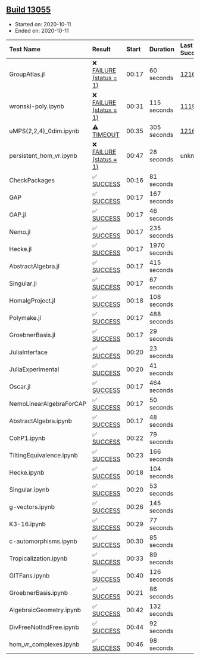 ## [Build 13055](https://oscarci.mathematik.uni-kl.de/job/oscar/13055/)

* Started on: 2020-10-11
* Ended on: 2020-10-11

| Test Name    | Result | Start | Duration | Last Success | First Failure |
|:-------------|:-------|:------|:---------|:-------------|:--------------|
| GroupAtlas.jl | ❌ [FAILURE (status = 1)](https://oscarci.mathematik.uni-kl.de/job/oscar/13055/artifact/logs/build-13055/GroupAtlas.jl.log) | 00:17 | 60 seconds | [12167](https://oscarci.mathematik.uni-kl.de/job/oscar/12167/) | [12168](https://oscarci.mathematik.uni-kl.de/job/oscar/12168/) |
| wronski-poly.ipynb | ❌ [FAILURE (status = 1)](https://oscarci.mathematik.uni-kl.de/job/oscar/13055/artifact/logs/build-13055/wronski-poly.ipynb.log) | 00:31 | 115 seconds | [11192](https://oscarci.mathematik.uni-kl.de/job/oscar/11192/) | [11193](https://oscarci.mathematik.uni-kl.de/job/oscar/11193/) |
| uMPS(2,2,4)_0dim.ipynb | ⚠ [TIMEOUT](https://oscarci.mathematik.uni-kl.de/job/oscar/13055/artifact/logs/build-13055/uMPS-2-2-4-_0dim.ipynb.log) | 00:35 | 305 seconds | [12167](https://oscarci.mathematik.uni-kl.de/job/oscar/12167/) | [12168](https://oscarci.mathematik.uni-kl.de/job/oscar/12168/) |
| persistent_hom_vr.ipynb | ❌ [FAILURE (status = 1)](https://oscarci.mathematik.uni-kl.de/job/oscar/13055/artifact/logs/build-13055/persistent_hom_vr.ipynb.log) | 00:47 | 28 seconds | unknown | unknown |
| CheckPackages | ✅ [SUCCESS](https://oscarci.mathematik.uni-kl.de/job/oscar/13055/artifact/logs/build-13055/CheckPackages.log) | 00:16 | 81 seconds |  |  |
| GAP | ✅ [SUCCESS](https://oscarci.mathematik.uni-kl.de/job/oscar/13055/artifact/logs/build-13055/GAP.log) | 00:17 | 167 seconds |  |  |
| GAP.jl | ✅ [SUCCESS](https://oscarci.mathematik.uni-kl.de/job/oscar/13055/artifact/logs/build-13055/GAP.jl.log) | 00:17 | 46 seconds |  |  |
| Nemo.jl | ✅ [SUCCESS](https://oscarci.mathematik.uni-kl.de/job/oscar/13055/artifact/logs/build-13055/Nemo.jl.log) | 00:17 | 235 seconds |  |  |
| Hecke.jl | ✅ [SUCCESS](https://oscarci.mathematik.uni-kl.de/job/oscar/13055/artifact/logs/build-13055/Hecke.jl.log) | 00:17 | 1970 seconds |  |  |
| AbstractAlgebra.jl | ✅ [SUCCESS](https://oscarci.mathematik.uni-kl.de/job/oscar/13055/artifact/logs/build-13055/AbstractAlgebra.jl.log) | 00:17 | 415 seconds |  |  |
| Singular.jl | ✅ [SUCCESS](https://oscarci.mathematik.uni-kl.de/job/oscar/13055/artifact/logs/build-13055/Singular.jl.log) | 00:17 | 67 seconds |  |  |
| HomalgProject.jl | ✅ [SUCCESS](https://oscarci.mathematik.uni-kl.de/job/oscar/13055/artifact/logs/build-13055/HomalgProject.jl.log) | 00:18 | 108 seconds |  |  |
| Polymake.jl | ✅ [SUCCESS](https://oscarci.mathematik.uni-kl.de/job/oscar/13055/artifact/logs/build-13055/Polymake.jl.log) | 00:17 | 488 seconds |  |  |
| GroebnerBasis.jl | ✅ [SUCCESS](https://oscarci.mathematik.uni-kl.de/job/oscar/13055/artifact/logs/build-13055/GroebnerBasis.jl.log) | 00:17 | 29 seconds |  |  |
| JuliaInterface | ✅ [SUCCESS](https://oscarci.mathematik.uni-kl.de/job/oscar/13055/artifact/logs/build-13055/JuliaInterface.log) | 00:20 | 23 seconds |  |  |
| JuliaExperimental | ✅ [SUCCESS](https://oscarci.mathematik.uni-kl.de/job/oscar/13055/artifact/logs/build-13055/JuliaExperimental.log) | 00:20 | 41 seconds |  |  |
| Oscar.jl | ✅ [SUCCESS](https://oscarci.mathematik.uni-kl.de/job/oscar/13055/artifact/logs/build-13055/Oscar.jl.log) | 00:17 | 464 seconds |  |  |
| NemoLinearAlgebraForCAP | ✅ [SUCCESS](https://oscarci.mathematik.uni-kl.de/job/oscar/13055/artifact/logs/build-13055/NemoLinearAlgebraForCAP.log) | 00:17 | 50 seconds |  |  |
| AbstractAlgebra.ipynb | ✅ [SUCCESS](https://oscarci.mathematik.uni-kl.de/job/oscar/13055/artifact/logs/build-13055/AbstractAlgebra.ipynb.log) | 00:17 | 48 seconds |  |  |
| CohP1.ipynb | ✅ [SUCCESS](https://oscarci.mathematik.uni-kl.de/job/oscar/13055/artifact/logs/build-13055/CohP1.ipynb.log) | 00:22 | 79 seconds |  |  |
| TiltingEquivalence.ipynb | ✅ [SUCCESS](https://oscarci.mathematik.uni-kl.de/job/oscar/13055/artifact/logs/build-13055/TiltingEquivalence.ipynb.log) | 00:23 | 166 seconds |  |  |
| Hecke.ipynb | ✅ [SUCCESS](https://oscarci.mathematik.uni-kl.de/job/oscar/13055/artifact/logs/build-13055/Hecke.ipynb.log) | 00:18 | 104 seconds |  |  |
| Singular.ipynb | ✅ [SUCCESS](https://oscarci.mathematik.uni-kl.de/job/oscar/13055/artifact/logs/build-13055/Singular.ipynb.log) | 00:20 | 53 seconds |  |  |
| g-vectors.ipynb | ✅ [SUCCESS](https://oscarci.mathematik.uni-kl.de/job/oscar/13055/artifact/logs/build-13055/g-vectors.ipynb.log) | 00:26 | 145 seconds |  |  |
| K3-16.ipynb | ✅ [SUCCESS](https://oscarci.mathematik.uni-kl.de/job/oscar/13055/artifact/logs/build-13055/K3-16.ipynb.log) | 00:29 | 77 seconds |  |  |
| c-automorphisms.ipynb | ✅ [SUCCESS](https://oscarci.mathematik.uni-kl.de/job/oscar/13055/artifact/logs/build-13055/c-automorphisms.ipynb.log) | 00:30 | 85 seconds |  |  |
| Tropicalization.ipynb | ✅ [SUCCESS](https://oscarci.mathematik.uni-kl.de/job/oscar/13055/artifact/logs/build-13055/Tropicalization.ipynb.log) | 00:33 | 89 seconds |  |  |
| GITFans.ipynb | ✅ [SUCCESS](https://oscarci.mathematik.uni-kl.de/job/oscar/13055/artifact/logs/build-13055/GITFans.ipynb.log) | 00:40 | 126 seconds |  |  |
| GroebnerBasis.ipynb | ✅ [SUCCESS](https://oscarci.mathematik.uni-kl.de/job/oscar/13055/artifact/logs/build-13055/GroebnerBasis.ipynb.log) | 00:21 | 86 seconds |  |  |
| AlgebraicGeometry.ipynb | ✅ [SUCCESS](https://oscarci.mathematik.uni-kl.de/job/oscar/13055/artifact/logs/build-13055/AlgebraicGeometry.ipynb.log) | 00:42 | 132 seconds |  |  |
| DivFreeNotIndFree.ipynb | ✅ [SUCCESS](https://oscarci.mathematik.uni-kl.de/job/oscar/13055/artifact/logs/build-13055/DivFreeNotIndFree.ipynb.log) | 00:44 | 92 seconds |  |  |
| hom_vr_complexes.ipynb | ✅ [SUCCESS](https://oscarci.mathematik.uni-kl.de/job/oscar/13055/artifact/logs/build-13055/hom_vr_complexes.ipynb.log) | 00:46 | 98 seconds |  |  |
